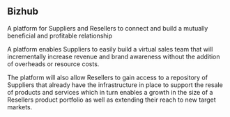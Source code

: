 ## Bizhub

A platform for Suppliers and Resellers to connect and build a mutually beneficial and profitable relationship
		
A platform enables Suppliers to easily build a virtual sales team that will incrementally increase revenue and brand awareness without the addition of overheads or resource costs. 

The platform will also allow Resellers to gain access to a repository of Suppliers that already 		have the infrastructure in place to support the resale of products and services which in turn 	enables a growth in the size of a Resellers product portfolio as well as extending their reach to 	new target markets.
